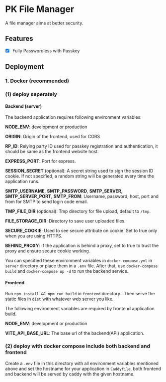 # PK File Manager

A file manager aims at better security.

## Features

- [x] Fully Passwordless with Passkey

## Deployment

### 1. Docker (recommended)

### (1) deploy seperately

#### Backend (server)

The backend application requires following environment variables:

**NODE_ENV**: development or production

**ORIGIN**: Origin of the frontend, used for CORS

**RP_ID**: Relying party ID used for passkey registration and authentication, it should be same as the frontend website host.

**EXPRESS_PORT**: Port for express.

**SESSION_SECRET** (optional): A secret string used to sign the session ID cookie. If not specified, a random string will be generated every time the application runs.

**SMTP_USERNAME**, **SMTP_PASSWORD**, **SMTP_SERVER**, **SMTP_SERVER_PORT**, **SMTP_FROM**: Username, password, host, port and from for SMTP to send login code email.

**TMP_FILE_DIR** (optional): Tmp directory for file upload, default to `/tmp`.

**FILE_STORAGE_DIR**: Directory to save user uploaded files.

**SECURE_COOKIE**: Used to see secure attribute on cookie. Set to true only when you are using HTTPS.

**BEHIND_PROXY**: If the application is behind a proxy, set to true to trust the proxy and ensure secure cookie working.

You can specified these environment variables in `docker-compose.yml` in `server` directory or place them in a `.env` file. After that, use `docker-compose build` and `docker-compose up -d` to run the backend service.

#### Frontend

Run `npm install && npm run build` in `frontend` directory . Then serve the static files in `dist` with whatever web server you like.

The following environment variables are required by frontend application build.

**NODE_ENV**: development or production

**VITE_API_BASE_URL**: The base url of the backend(API) application.

### (2) deploy with docker compose include both backend and frontend

Create a `.env` file in this directory with all environment variables mentioned above and set the hostname for your application in `Caddyfile`, both frontend and backend will be served by caddy with the given hostname.
